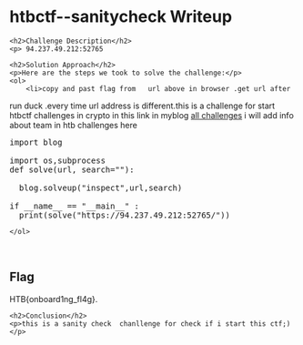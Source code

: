 <title>htbctf--sanitycheck Writeup </title>
 

<!DOCTYPE html>
<html>
 
<body>
    <h1>htbctf--sanitycheck Writeup </h1>

    <h2>Challenge Description</h2>
    <p> 94.237.49.212:52765 
</p>

    <h2>Solution Approach</h2>
    <p>Here are the steps we took to solve the challenge:</p>
    <ol> 
        <li>copy and past flag from   url above in browser .get url after
run duck .every time url address is different.this is a challenge for start htbctf challenges in crypto
in this link in myblog
<a href="https://github.com/cybersecctf/blog/tree/main/2024/htbctf">all challenges</a>
i will add info about team in htb challenges here
<pre>
import blog

import os,subprocess
def solve(url, search=""):

  blog.solveup("inspect",url,search) 

if __name__ == "__main__" :
  print(solve("https://94.237.49.212:52765/"))
</pre>
    </ol>
<br>
    <h2>Flag</h2>
    <p class="flag">HTB{onboard1ng_fl4g}.
</p>

    <h2>Conclusion</h2>
    <p>this is a sanity check  chanllenge for check if i start this ctf;)</p>

</body>
</html>
